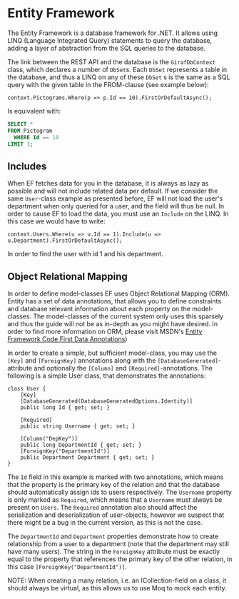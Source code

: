 # Entity Framework

The Entity Framework is a database framework for .NET.
It allows using LINQ (Language Integrated Query) statements to query the database,
adding a layer of abstraction from the SQL queries to the database.

The link between the REST API and the database is the ```GirafDbContext``` class,
which declares a number of ```DbSet```s. Each ```DbSet``` represents a table in
the database, and thus a LINQ on any of these ```DbSet``` s is the same as a SQL
query with the given table in the FROM-clause (see example below):

```Csharp
context.Pictograms.Where(p => p.Id == 10).FirstOrDefaultAsync();
```

Is equivalent with:

```SQL
SELECT *
FROM Pictogram
  WHERE Id == 10
LIMIT 1;
```

## Includes

When EF fetches data for you in the database, it is always as lazy as possible and
will not include related data per default. If we consider the same ```User```-class
example as presented before, EF will not load the user's department when only queried
for a user, and the field will thus be null. In order to cause EF to load the data,
you must use an ```Include``` on the LINQ. In this case we would have to write:

```Csharp
context.Users.Where(u => u.Id == 1).Include(u => u.Department).FirstOrDefaultAsync();
```

In order to find the user with id 1 and his department.

## Object Relational Mapping

In order to define model-classes EF uses Object Relational Mapping (ORM). Entity
has a set of data annotations, that allows you to define constraints and database
relevant information about each property on the model-classes. The model-classes
of the current system only uses this sparsely and thus the guide will not be as
in-depth as you might have desired. In order to find more information on ORM, please
visit MSDN's [Entity Framework Code First Data Annotations](https://docs.microsoft.com/en-us/ef/ef6/modeling/code-first/data-annotations))

In order to create a simple, but sufficient model-class, you may use the ```[Key]```
and ```[ForeignKey]``` annotations along with the ```[DatabaseGenerated]```-attribute
and optionally the ```[Column]``` and ```[Required]```-annotations. The following
is a simple User class, that demonstrates the annotations:

```Csharp
class User {
    [Key]
    [DatabaseGenerated(DatabaseGeneratedOptions.Identity)]
    public long Id { get; set; }

    [Required]
    public string Username { get; set; }

    [Column("DepKey")]
    public long DepartmentId { get; set; }
    [ForeignKey("DepartmentId")]
    public Department Department { get; set; }
}
```

The ```Id``` field in this example is marked with two annotations, which means that
the property is the primary key of the relation and that the database should automatically
assign ids to users respectively. The ```Username``` property is only marked as
``Required``, which means that a ``Username`` must always be present on ``Users``.
The ```Required``` annotation also should affect the serialization and deserialization
of user-objects, however we suspect that there might be a bug in the current version,
as this is not the case.

The ```DepartmentId``` and ```Department``` properties demonstrate how to create
relationship from a user to a department (note that the department may still have
many users). The string in the ```ForeignKey``` attribute must be exactly equal
to the property that references the primary key of the other relation, in this
case ```[ForeignKey("DepartmentId")]```.

NOTE: When creating a many relation, i.e. an ICollection-field on a class, it should
always be virtual, as this allows us to use Moq to mock each entity.
